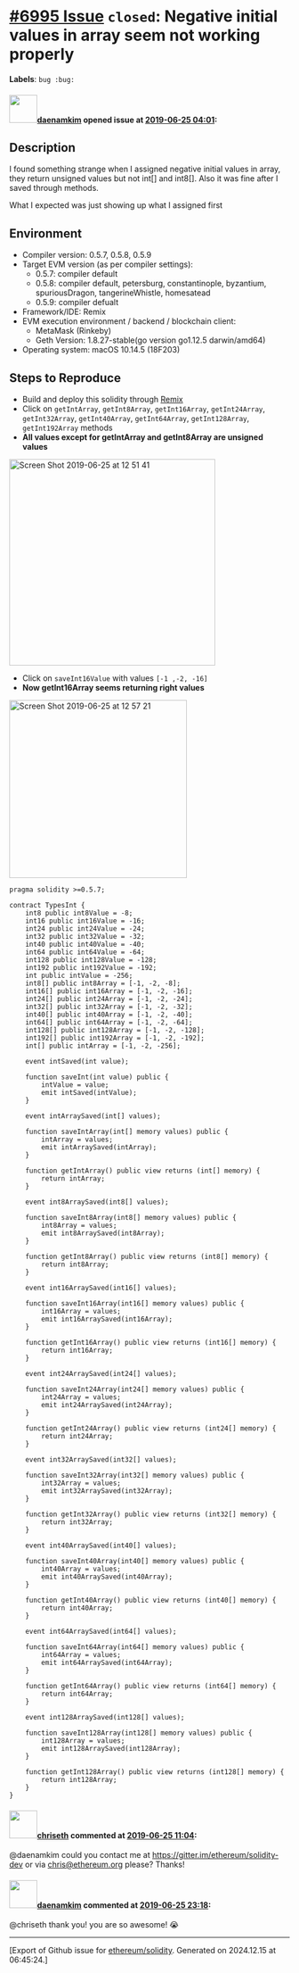 # [\#6995 Issue](https://github.com/ethereum/solidity/issues/6995) `closed`: Negative initial values in array seem not working properly
**Labels**: `bug :bug:`


#### <img src="https://avatars.githubusercontent.com/u/16159767?u=c807edf17dacce23b90f5d93d1acfb3ec64ba5e7&v=4" width="50">[daenamkim](https://github.com/daenamkim) opened issue at [2019-06-25 04:01](https://github.com/ethereum/solidity/issues/6995):

<!--## Prerequisites

- First, many thanks for taking part in the community. We really appreciate that.
- We realize there is a lot of information requested here. We ask only that you do your best to provide as much information as possible so we can better help you.
- Support questions are better asked in one of the following locations:
	- [Solidity chat](https://gitter.im/ethereum/solidity)
	- [Stack Overflow](https://ethereum.stackexchange.com/)
- Ensure the issue isn't already reported.
- The issue should be reproducible with the latest solidity version; however, this isn't a hard requirement and being reproducible with an older version is sufficient.
-->

## Description

I found something strange when I assigned negative initial values in array, they return unsigned values but not int[] and int8[]. Also it was fine after I saved through methods.

What I expected was just showing up what I assigned first

## Environment

- Compiler version: 0.5.7, 0.5.8, 0.5.9
- Target EVM version (as per compiler settings):
  - 0.5.7: compiler default
  - 0.5.8: compiler default,  petersburg, constantinople, byzantium, spuriousDragon, tangerineWhistle, homesatead
  - 0.5.9: compiler defualt
- Framework/IDE: Remix
- EVM execution environment / backend / blockchain client:
  - MetaMask (Rinkeby)
  - Geth Version: 1.8.27-stable(go version go1.12.5 darwin/amd64)
- Operating system: macOS 10.14.5 (18F203)

## Steps to Reproduce

- Build and deploy this solidity through [Remix](http://remix.ethereum.org/)
- Click on `getIntArray`, `getInt8Array`, `getInt16Array`, `getInt24Array`, `getInt32Array`, `getInt40Array`, `getInt64Array`, `getInt128Array`, `getInt192Array` methods
- **All values except for getIntArray and getInt8Array are unsigned values**

<img width="370" alt="Screen Shot 2019-06-25 at 12 51 41" src="https://user-images.githubusercontent.com/16159767/60068115-60dc4a80-9748-11e9-9f9b-97361de994d2.png">

- Click on `saveInt16Value` with values `[-1 ,-2, -16]`
- **Now getInt16Array seems returning right values**

<img width="319" alt="Screen Shot 2019-06-25 at 12 57 21" src="https://user-images.githubusercontent.com/16159767/60068233-d47e5780-9748-11e9-90a3-b37aad1f0f25.png">

```solidity
pragma solidity >=0.5.7;

contract TypesInt {
    int8 public int8Value = -8;
    int16 public int16Value = -16;
    int24 public int24Value = -24;
    int32 public int32Value = -32;
    int40 public int40Value = -40;
    int64 public int64Value = -64;
    int128 public int128Value = -128;
    int192 public int192Value = -192;
    int public intValue = -256;
    int8[] public int8Array = [-1, -2, -8];
    int16[] public int16Array = [-1, -2, -16];
    int24[] public int24Array = [-1, -2, -24];
    int32[] public int32Array = [-1, -2, -32];
    int40[] public int40Array = [-1, -2, -40];
    int64[] public int64Array = [-1, -2, -64];
    int128[] public int128Array = [-1, -2, -128];
    int192[] public int192Array = [-1, -2, -192];
    int[] public intArray = [-1, -2, -256];
    
    event intSaved(int value);

    function saveInt(int value) public {
        intValue = value;
        emit intSaved(intValue);
    }

    event intArraySaved(int[] values);

    function saveIntArray(int[] memory values) public {
        intArray = values;
        emit intArraySaved(intArray);
    }

    function getIntArray() public view returns (int[] memory) {
        return intArray;
    }

    event int8ArraySaved(int8[] values);

    function saveInt8Array(int8[] memory values) public {
        int8Array = values;
        emit int8ArraySaved(int8Array);
    }

    function getInt8Array() public view returns (int8[] memory) {
        return int8Array;
    }

    event int16ArraySaved(int16[] values);

    function saveInt16Array(int16[] memory values) public {
        int16Array = values;
        emit int16ArraySaved(int16Array);
    }

    function getInt16Array() public view returns (int16[] memory) {
        return int16Array;
    }

    event int24ArraySaved(int24[] values);

    function saveInt24Array(int24[] memory values) public {
        int24Array = values;
        emit int24ArraySaved(int24Array);
    }

    function getInt24Array() public view returns (int24[] memory) {
        return int24Array;
    }

    event int32ArraySaved(int32[] values);

    function saveInt32Array(int32[] memory values) public {
        int32Array = values;
        emit int32ArraySaved(int32Array);
    }

    function getInt32Array() public view returns (int32[] memory) {
        return int32Array;
    }

    event int40ArraySaved(int40[] values);

    function saveInt40Array(int40[] memory values) public {
        int40Array = values;
        emit int40ArraySaved(int40Array);
    }

    function getInt40Array() public view returns (int40[] memory) {
        return int40Array;
    }

    event int64ArraySaved(int64[] values);

    function saveInt64Array(int64[] memory values) public {
        int64Array = values;
        emit int64ArraySaved(int64Array);
    }

    function getInt64Array() public view returns (int64[] memory) {
        return int64Array;
    }

    event int128ArraySaved(int128[] values);

    function saveInt128Array(int128[] memory values) public {
        int128Array = values;
        emit int128ArraySaved(int128Array);
    }

    function getInt128Array() public view returns (int128[] memory) {
        return int128Array;
    }
}
```

#### <img src="https://avatars.githubusercontent.com/u/9073706?v=4" width="50">[chriseth](https://github.com/chriseth) commented at [2019-06-25 11:04](https://github.com/ethereum/solidity/issues/6995#issuecomment-505396134):

@daenamkim could you contact me at https://gitter.im/ethereum/solidity-dev or via chris@ethereum.org please? Thanks!

#### <img src="https://avatars.githubusercontent.com/u/16159767?u=c807edf17dacce23b90f5d93d1acfb3ec64ba5e7&v=4" width="50">[daenamkim](https://github.com/daenamkim) commented at [2019-06-25 23:18](https://github.com/ethereum/solidity/issues/6995#issuecomment-505657277):

@chriseth thank you! you are so awesome! 😭


-------------------------------------------------------------------------------



[Export of Github issue for [ethereum/solidity](https://github.com/ethereum/solidity). Generated on 2024.12.15 at 06:45:24.]
